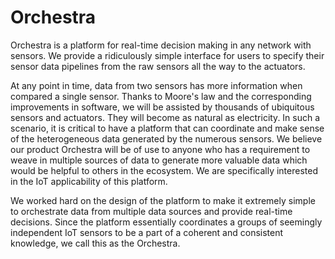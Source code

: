 Orchestra
=========

Orchestra is a platform for real-time decision making in any network with sensors. We provide a ridiculously simple interface for users to specify their sensor data pipelines from the raw sensors all the way to the actuators. 

At any point in time, data from two sensors has more information when compared a single sensor. Thanks to Moore's law and the corresponding improvements in software, we will be assisted by thousands of ubiquitous sensors and actuators. They will become as natural as electricity. In such a scenario, it is critical to have a platform that can coordinate and make sense of the heterogeneous data generated by the numerous sensors. We believe our product Orchestra will be of use to anyone who has a requirement to weave in multiple sources of data to generate more valuable data which would be helpful to others in the ecosystem. We are specifically interested in the IoT applicability of this platform.

We worked hard on the design of the platform to make it extremely simple to orchestrate data from multiple data sources and provide real-time decisions. Since the platform essentially coordinates a groups of seemingly independent IoT sensors to be a part of a coherent and consistent knowledge, we call this as the Orchestra.


